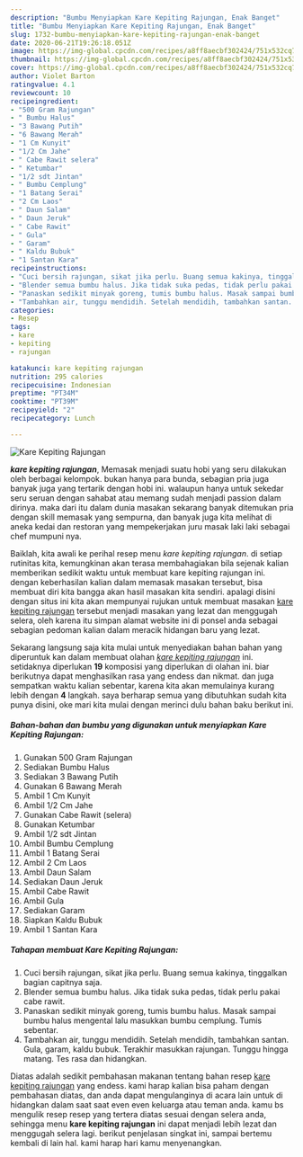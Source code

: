 ```yaml
---
description: "Bumbu Menyiapkan Kare Kepiting Rajungan, Enak Banget"
title: "Bumbu Menyiapkan Kare Kepiting Rajungan, Enak Banget"
slug: 1732-bumbu-menyiapkan-kare-kepiting-rajungan-enak-banget
date: 2020-06-21T19:26:18.051Z
image: https://img-global.cpcdn.com/recipes/a8ff8aecbf302424/751x532cq70/kare-kepiting-rajungan-foto-resep-utama.jpg
thumbnail: https://img-global.cpcdn.com/recipes/a8ff8aecbf302424/751x532cq70/kare-kepiting-rajungan-foto-resep-utama.jpg
cover: https://img-global.cpcdn.com/recipes/a8ff8aecbf302424/751x532cq70/kare-kepiting-rajungan-foto-resep-utama.jpg
author: Violet Barton
ratingvalue: 4.1
reviewcount: 10
recipeingredient:
- "500 Gram Rajungan"
- " Bumbu Halus"
- "3 Bawang Putih"
- "6 Bawang Merah"
- "1 Cm Kunyit"
- "1/2 Cm Jahe"
- " Cabe Rawit selera"
- " Ketumbar"
- "1/2 sdt Jintan"
- " Bumbu Cemplung"
- "1 Batang Serai"
- "2 Cm Laos"
- " Daun Salam"
- " Daun Jeruk"
- " Cabe Rawit"
- " Gula"
- " Garam"
- " Kaldu Bubuk"
- "1 Santan Kara"
recipeinstructions:
- "Cuci bersih rajungan, sikat jika perlu. Buang semua kakinya, tinggalkan bagian capitnya saja."
- "Blender semua bumbu halus. Jika tidak suka pedas, tidak perlu pakai cabe rawit."
- "Panaskan sedikit minyak goreng, tumis bumbu halus. Masak sampai bumbu halus mengental lalu masukkan bumbu cemplung. Tumis sebentar."
- "Tambahkan air, tunggu mendidih. Setelah mendidih, tambahkan santan. Gula, garam, kaldu bubuk. Terakhir masukkan rajungan. Tunggu hingga matang. Tes rasa dan hidangkan."
categories:
- Resep
tags:
- kare
- kepiting
- rajungan

katakunci: kare kepiting rajungan 
nutrition: 295 calories
recipecuisine: Indonesian
preptime: "PT34M"
cooktime: "PT39M"
recipeyield: "2"
recipecategory: Lunch

---
```



![Kare Kepiting Rajungan](https://img-global.cpcdn.com/recipes/a8ff8aecbf302424/751x532cq70/kare-kepiting-rajungan-foto-resep-utama.jpg)

<b><i>kare kepiting rajungan</i></b>, Memasak menjadi suatu hobi yang seru dilakukan oleh berbagai kelompok. bukan hanya para bunda, sebagian pria juga banyak juga yang tertarik dengan hobi ini. walaupun hanya untuk sekedar seru seruan dengan sahabat atau memang sudah menjadi passion dalam dirinya. maka dari itu dalam dunia masakan sekarang banyak ditemukan pria dengan skill memasak yang sempurna, dan banyak juga kita melihat di aneka kedai dan restoran yang mempekerjakan juru masak laki laki sebagai chef mumpuni nya.



Baiklah, kita awali ke perihal resep menu <i>kare kepiting rajungan</i>. di setiap rutinitas kita, kemungkinan akan terasa membahagiakan bila sejenak kalian memberikan sedikit waktu untuk membuat kare kepiting rajungan ini. dengan keberhasilan kalian dalam memasak masakan tersebut, bisa membuat diri kita bangga akan hasil masakan kita sendiri. apalagi disini dengan situs ini kita akan mempunyai rujukan untuk membuat masakan <u>kare kepiting rajungan</u> tersebut menjadi masakan yang lezat dan menggugah selera, oleh karena itu simpan alamat website ini di ponsel anda sebagai sebagian pedoman kalian dalam meracik hidangan baru yang lezat.


Sekarang langsung saja kita mulai untuk menyediakan bahan bahan yang diperuntuk kan dalam membuat olahan <u><i>kare kepiting rajungan</i></u> ini. setidaknya diperlukan <b>19</b> komposisi yang diperlukan di olahan ini. biar berikutnya dapat menghasilkan rasa yang endess dan nikmat. dan juga sempatkan waktu kalian sebentar, karena kita akan memulainya kurang lebih dengan <b>4</b> langkah. saya berharap semua yang dibutuhkan sudah kita punya disini, oke mari kita mulai dengan merinci dulu bahan baku berikut ini.

<!--inarticleads1-->

##### Bahan-bahan dan bumbu yang digunakan untuk menyiapkan Kare Kepiting Rajungan:

1. Gunakan 500 Gram Rajungan
1. Sediakan  Bumbu Halus
1. Sediakan 3 Bawang Putih
1. Gunakan 6 Bawang Merah
1. Ambil 1 Cm Kunyit
1. Ambil 1/2 Cm Jahe
1. Gunakan  Cabe Rawit (selera)
1. Gunakan  Ketumbar
1. Ambil 1/2 sdt Jintan
1. Ambil  Bumbu Cemplung
1. Ambil 1 Batang Serai
1. Ambil 2 Cm Laos
1. Ambil  Daun Salam
1. Sediakan  Daun Jeruk
1. Ambil  Cabe Rawit
1. Ambil  Gula
1. Sediakan  Garam
1. Siapkan  Kaldu Bubuk
1. Ambil 1 Santan Kara




<!--inarticleads2-->

##### Tahapan membuat Kare Kepiting Rajungan:

1. Cuci bersih rajungan, sikat jika perlu. Buang semua kakinya, tinggalkan bagian capitnya saja.
1. Blender semua bumbu halus. Jika tidak suka pedas, tidak perlu pakai cabe rawit.
1. Panaskan sedikit minyak goreng, tumis bumbu halus. Masak sampai bumbu halus mengental lalu masukkan bumbu cemplung. Tumis sebentar.
1. Tambahkan air, tunggu mendidih. Setelah mendidih, tambahkan santan. Gula, garam, kaldu bubuk. Terakhir masukkan rajungan. Tunggu hingga matang. Tes rasa dan hidangkan.




Diatas adalah sedikit pembahasan makanan tentang bahan resep <u>kare kepiting rajungan</u> yang endess. kami harap kalian bisa paham dengan pembahasan diatas, dan anda dapat mengulanginya di acara lain untuk di hidangkan dalam saat saat even even keluarga atau teman anda. kamu bs mengulik resep resep yang tertera diatas sesuai dengan selera anda, sehingga menu <b>kare kepiting rajungan</b> ini dapat menjadi lebih lezat dan menggugah selera lagi. berikut penjelasan singkat ini, sampai bertemu kembali di lain hal. kami harap hari kamu menyenangkan.
